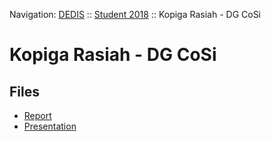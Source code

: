 Navigation: [DEDIS](https://github.com/dedis/doc) ::
[Student 2018](../README.md) ::
Kopiga Rasiah	- DG CoSi

# Kopiga Rasiah	- DG CoSi

## Files

- [Report](report-2018_1-.pdf)
- [Presentation](presentation-2018_1-.pdf)
